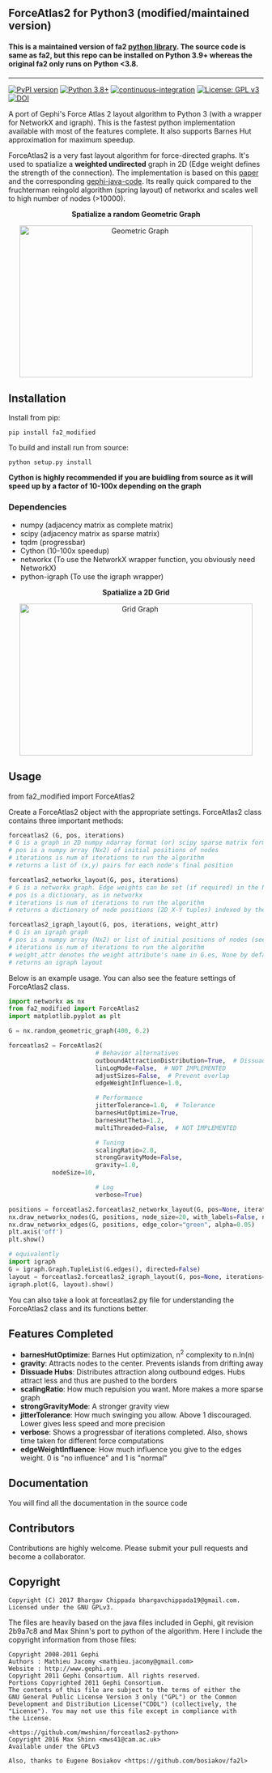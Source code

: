 ## ForceAtlas2 for Python3 (modified/maintained version)

#### This is a maintained version of fa2 [python library](https://github.com/bhargavchippada/forceatlas2). The source code is same as fa2, but this repo can be installed on Python 3.9+ whereas the original fa2 only runs on Python <3.8.
--------
[![PyPI version](https://img.shields.io/pypi/v/fa2-modified.svg)]([[https://pypi.python.org/pypi/fa2-modified](https://pypi.org/project/fa2-modified)](https://pypi.org/project/fa2-modified))
[![Python 3.8+](https://img.shields.io/badge/python-3.8+-blue.svg)](https://www.python.org/downloads/)
[![continuous-integration](https://github.com/irahorecka/pyforceatlas2/workflows/continuous-integration/badge.svg)](https://github.com/irahorecka/fa2-modified/actions)
[![License: GPL v3](https://img.shields.io/badge/license-GPLv3-purple.svg)](https://raw.githubusercontent.com/aminalam/fa2-modified/main/LICENSE)
[![DOI](https://img.shields.io/badge/DOI-10.1371/journal.pone.0098679-blue)](https://doi.org/10.1371/journal.pone.0098679)


A port of Gephi's Force Atlas 2 layout algorithm to Python 3 (with a wrapper for NetworkX and igraph). This is the fastest python implementation available with most of the features complete. It also supports Barnes Hut approximation for maximum speedup.

ForceAtlas2 is a very fast layout algorithm for force-directed graphs. It's used to spatialize a **weighted undirected** graph in 2D (Edge weight defines the strength of the connection). The implementation is based on this [paper](http://journals.plos.org/plosone/article?id=10.1371/journal.pone.0098679) and the corresponding [gephi-java-code](https://github.com/gephi/gephi/blob/master/modules/LayoutPlugin/src/main/java/org/gephi/layout/plugin/forceAtlas2/ForceAtlas2.java). Its really quick compared to the fruchterman reingold algorithm (spring layout) of networkx and scales well to high number of nodes (>10000).

<p align="center" text-align="center">
    <b>Spatialize a random Geometric Graph</b>
</p>
<p align="center">
  <img width="460" height="300" src="https://raw.githubusercontent.com/bhargavchippada/forceatlas2/master/examples/geometric_graph.png" alt="Geometric Graph">
</p>

## Installation

Install from pip:

    pip install fa2_modified

To build and install run from source:

    python setup.py install

**Cython is highly recommended if you are buidling from source as it will speed up by a factor of 10-100x depending on the graph**

### Dependencies

-   numpy (adjacency matrix as complete matrix)
-   scipy (adjacency matrix as sparse matrix)
-   tqdm (progressbar)
-   Cython (10-100x speedup)
-   networkx (To use the NetworkX wrapper function, you obviously need NetworkX)
-   python-igraph (To use the igraph wrapper)

<p align="center" text-align="center">
    <b>Spatialize a 2D Grid</b>
</p>
<p align="center">
  <img width="460" height="300" src="https://raw.githubusercontent.com/bhargavchippada/forceatlas2/master/examples/grid_graph.png" alt="Grid Graph">
</p>

## Usage

from fa2_modified import ForceAtlas2

Create a ForceAtlas2 object with the appropriate settings. ForceAtlas2 class contains three important methods:
```python
forceatlas2 (G, pos, iterations)
# G is a graph in 2D numpy ndarray format (or) scipy sparse matrix format. You can set the edge weights (> 0) in the matrix
# pos is a numpy array (Nx2) of initial positions of nodes
# iterations is num of iterations to run the algorithm
# returns a list of (x,y) pairs for each node's final position
```
```python
forceatlas2_networkx_layout(G, pos, iterations)
# G is a networkx graph. Edge weights can be set (if required) in the Networkx graph
# pos is a dictionary, as in networkx
# iterations is num of iterations to run the algorithm
# returns a dictionary of node positions (2D X-Y tuples) indexed by the node name
```
```python
forceatlas2_igraph_layout(G, pos, iterations, weight_attr)
# G is an igraph graph
# pos is a numpy array (Nx2) or list of initial positions of nodes (see that the indexing matches igraph node index)
# iterations is num of iterations to run the algorithm
# weight_attr denotes the weight attribute's name in G.es, None by default
# returns an igraph layout
```
Below is an example usage. You can also see the feature settings of ForceAtlas2 class.

```python
import networkx as nx
from fa2_modified import ForceAtlas2
import matplotlib.pyplot as plt

G = nx.random_geometric_graph(400, 0.2)

forceatlas2 = ForceAtlas2(
                        # Behavior alternatives
                        outboundAttractionDistribution=True,  # Dissuade hubs
                        linLogMode=False,  # NOT IMPLEMENTED
                        adjustSizes=False,  # Prevent overlap
                        edgeWeightInfluence=1.0,

                        # Performance
                        jitterTolerance=1.0,  # Tolerance
                        barnesHutOptimize=True,
                        barnesHutTheta=1.2,
                        multiThreaded=False,  # NOT IMPLEMENTED

                        # Tuning
                        scalingRatio=2.0,
                        strongGravityMode=False,
                        gravity=1.0,
			nodeSize=10,

                        # Log
                        verbose=True)

positions = forceatlas2.forceatlas2_networkx_layout(G, pos=None, iterations=2000)
nx.draw_networkx_nodes(G, positions, node_size=20, with_labels=False, node_color="blue", alpha=0.4)
nx.draw_networkx_edges(G, positions, edge_color="green", alpha=0.05)
plt.axis('off')
plt.show()

# equivalently
import igraph
G = igraph.Graph.TupleList(G.edges(), directed=False)
layout = forceatlas2.forceatlas2_igraph_layout(G, pos=None, iterations=2000)
igraph.plot(G, layout).show()
```
You can also take a look at forceatlas2.py file for understanding the ForceAtlas2 class and its functions better.

## Features Completed

-   **barnesHutOptimize**: Barnes Hut optimization, n<sup>2</sup> complexity to n.ln(n)
-   **gravity**: Attracts nodes to the center. Prevents islands from drifting away
-   **Dissuade Hubs**: Distributes attraction along outbound edges. Hubs attract less and thus are pushed to the borders
-   **scalingRatio**: How much repulsion you want. More makes a more sparse graph
-   **strongGravityMode**: A stronger gravity view
-   **jitterTolerance**: How much swinging you allow. Above 1 discouraged. Lower gives less speed and more precision
-   **verbose**: Shows a progressbar of iterations completed. Also, shows time taken for different force computations
-   **edgeWeightInfluence**: How much influence you give to the edges weight. 0 is "no influence" and 1 is "normal"

## Documentation

You will find all the documentation in the source code

## Contributors

Contributions are highly welcome. Please submit your pull requests and become a collaborator.

## Copyright

    Copyright (C) 2017 Bhargav Chippada bhargavchippada19@gmail.com.
    Licensed under the GNU GPLv3.

The files are heavily based on the java files included in Gephi, git revision 2b9a7c8 and Max Shinn's port to python of the algorithm. Here I include the copyright information from those files:

    Copyright 2008-2011 Gephi
    Authors : Mathieu Jacomy <mathieu.jacomy@gmail.com>
    Website : http://www.gephi.org
    Copyright 2011 Gephi Consortium. All rights reserved.
    Portions Copyrighted 2011 Gephi Consortium.
    The contents of this file are subject to the terms of either the
    GNU General Public License Version 3 only ("GPL") or the Common
    Development and Distribution License("CDDL") (collectively, the
    "License"). You may not use this file except in compliance with
    the License.

    <https://github.com/mwshinn/forceatlas2-python>
    Copyright 2016 Max Shinn <mws41@cam.ac.uk>
    Available under the GPLv3

    Also, thanks to Eugene Bosiakov <https://github.com/bosiakov/fa2l>

